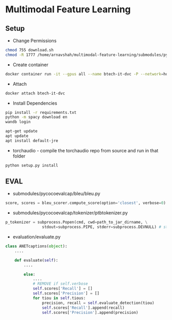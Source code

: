 # Multimodal Feature Learning


## Setup

* Change Permissions
```sh
chmod 755 download.sh
chmod -R 1777 /home/arnavshah/multimodal-feature-learning/submodules/pycocoevalcap/tokenizer/
```

* Create container
```sh
docker container run -it --gpus all --name btech-it-dvc -P --network=host -v /home/arnavshah:/home/arnavshah nvcr.io/nvidia/pytorch:22.01-py3
```

* Attach
```sh
docker attach btech-it-dvc
```

* Install Dependencies
```sh
pip install -r requirements.txt
python -m spacy download en
wandb login

apt-get update
apt update
apt install default-jre
```

* torchaudio - compile the torchaudio repo from source and run in that folder
```sh
python setup.py install
```

<!-- In Submodules -->
## EVAL

* submodules/pycocoevalcap/bleu/bleu.py
```py
score, scores = bleu_scorer.compute_score(option='closest', verbose=0) # verbose=0
```

* submodules/pycocoevalcap/tokenizer/ptbtokenizer.py
```py
p_tokenizer = subprocess.Popen(cmd, cwd=path_to_jar_dirname, \
                stdout=subprocess.PIPE, stderr=subprocess.DEVNULL) # stderr=subprocess.DEVNULL
```

* evaluation/evaluate.py
```py
class ANETcaptions(object):
    ....

    def evaluate(self):
        ....

        else:
            ....
            # REMOVE if self.verbose
            self.scores['Recall'] = []
            self.scores['Precision'] = []
            for tiou in self.tious:
                precision, recall = self.evaluate_detection(tiou)
                self.scores['Recall'].append(recall)
                self.scores['Precision'].append(precision)
```